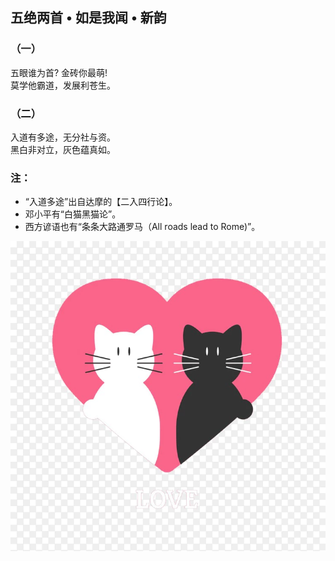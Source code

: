 ## 五绝两首 • 如是我闻 • 新韵
### （一）
五眼谁为首? 金砖你最萌!\
莫学他霸道，发展利苍生。

### （二）
入道有多途，无分社与资。\
黑白非对立，灰色蕴真如。

### 注：
- “入道多途”出自达摩的【二入四行论】。
- 邓小平有“白猫黑猫论”。
- 西方谚语也有“条条大路通罗马（All roads lead to Rome)”。

![](01.jpg)
